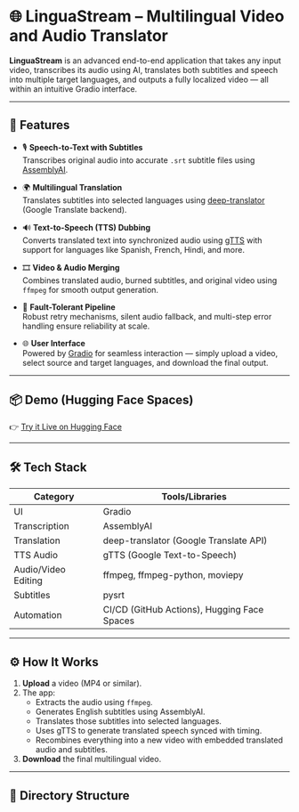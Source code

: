# 🌐 LinguaStream – Multilingual Video and Audio Translator

**LinguaStream** is an advanced end-to-end application that takes any input video, transcribes its audio using AI, translates both subtitles and speech into multiple target languages, and outputs a fully localized video — all within an intuitive Gradio interface.

---

## 🚀 Features

- 🎙️ **Speech-to-Text with Subtitles**  
  Transcribes original audio into accurate `.srt` subtitle files using [AssemblyAI](https://www.assemblyai.com/).

- 🌍 **Multilingual Translation**  
  Translates subtitles into selected languages using [deep-translator](https://github.com/nidhaloff/deep-translator) (Google Translate backend).

- 🔊 **Text-to-Speech (TTS) Dubbing**  
  Converts translated text into synchronized audio using [gTTS](https://pypi.org/project/gTTS/) with support for languages like Spanish, French, Hindi, and more.

- 🎞️ **Video & Audio Merging**  
  Combines translated audio, burned subtitles, and original video using `ffmpeg` for smooth output generation.

- 🧠 **Fault-Tolerant Pipeline**  
  Robust retry mechanisms, silent audio fallback, and multi-step error handling ensure reliability at scale.

- 🌐 **User Interface**  
  Powered by [Gradio](https://gradio.app/) for seamless interaction — simply upload a video, select source and target languages, and download the final output.

---

## 📦 Demo (Hugging Face Spaces)

👉 [Try it Live on Hugging Face](https://huggingface.co/spaces/YourUsername/LinguaStream-multilingual-video-translator)

---

## 🛠️ Tech Stack

| Category            | Tools/Libraries                             |
|---------------------|---------------------------------------------|
| UI                  | Gradio                                      |
| Transcription       | AssemblyAI                                  |
| Translation         | deep-translator (Google Translate API)      |
| TTS Audio           | gTTS (Google Text-to-Speech)                |
| Audio/Video Editing | ffmpeg, ffmpeg-python, moviepy              |
| Subtitles           | pysrt                                       |
| Automation          | CI/CD (GitHub Actions), Hugging Face Spaces |

---

## ⚙️ How It Works

1. **Upload** a video (MP4 or similar).
2. The app:
   - Extracts the audio using `ffmpeg`.
   - Generates English subtitles using AssemblyAI.
   - Translates those subtitles into selected languages.
   - Uses gTTS to generate translated speech synced with timing.
   - Recombines everything into a new video with embedded translated audio and subtitles.
3. **Download** the final multilingual video.

---

## 📁 Directory Structure

